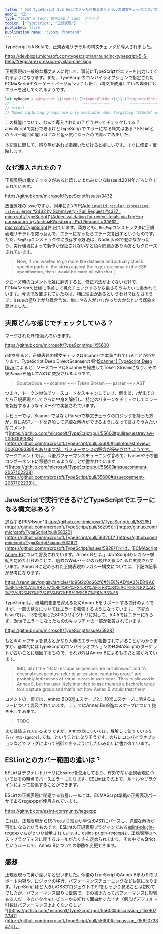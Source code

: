 ```yaml
---
title: "（仮）TypeScript 5.5 Betaで入った正規表現リテラルの構文チェックについて調べてみた"
emoji: "*️⃣"
type: "tech" # tech: 技術記事 / idea: アイデア
topics: ["TypeScript", "正規表現"]
published: false
publication_name: "cybozu_frontend"
---
```


TypeScript 5.5 Betaで、正規表現リテラルの構文チェックが導入されました。

https://devblogs.microsoft.com/typescript/announcing-typescript-5-5-beta/#regular-expression-syntax-checking

正規表現の一般的な構文ミスに対して、事前にTypeScriptがエラーを出力してくれるようになります。また、TypeScriptのコンパイラオプションで指定されたECMAScriptのターゲットバージョンよりも新しい構文を使用している場合にもエラーを出してくれるようです。

```js
let myRegex = /@typedef \{import\((?<importPath>.+)\)\.(?<importedEntity>[a-zA-Z_]+)\} \k<importedEntity>/;
//                                  ~~~~~~~~~~~~         ~~~~~~~~~~~~~~~~
// error!
// Named capturing groups are only available when targeting 'ES2018' or later.
```

この機能について、なんで導入されたの？どうやってチェックしてる？JavaScriptで実行できるけどTypeScriptでエラーになる構文はある？ESLintとのカバー範囲の違いは？など色々気になったので調べてみました。

本記事に関して、誤り等があれば指摘いただけると嬉しいです。すぐに修正・反映します。

## なぜ導入されたの？

正規表現の構文チェックがあると嬉しいよねみたいなIssueは2014年ごろに立てられています。

https://github.com/microsoft/TypeScript/issues/3432

放置気味のIssueですが、同年に2つPR^[[Add `invalid regular expression literal` error #3432 by Schmavery · Pull Request #4387 · microsoft/TypeScript](https://github.com/microsoft/TypeScript/pull/4387)]^[[Added validation for regex literals via RegExp constructor by JoshuaKGoldberg · Pull Request #35957 · microsoft/TypeScript](https://github.com/microsoft/TypeScript/pull/35957)]も出ています。両方とも、`RegExp`コンストラクタに正規表現リテラルを突っ込んで、エラーになったらエラー文を出すというものです。
ただ、`RegExp`コンストラクタに依存する方法は、Node.js v8で動かなかったり、実行環境によって動作が保証されないなど色々問題があり両方ともクローズされています。

> Now, if you wanted to go more the distance and actually check specific parts of the string against the regex grammar in the ES6 specification, then I would be more ok with that :)

クローズ時のコメントを雑に翻訳すると、修正方法がよくないだけで、ECMAScriptの仕様に準拠して構文チェックするなら良さそうみたいに書かれています。今まで放置されていたのは、特に理由があるというわけではなさそうで、Issueの盛り上がり具合含め、単にやる人がいなかったのかなという印象を受けました。

## 実際どんな感じでチェックしている？

マージされたPRを読んでいきます。

https://github.com/microsoft/TypeScript/pull/55600

diffを見ると、正規表現の構文チェックはScannerで実装されていることがわかります。TypeScript Deep DiveのScannerの項^[[Scanner | TypeScript Deep Dive](https://basarat.gitbook.io/typescript/overview/scanner)]によると、ソースコードはScannerを経由してToken Streamになり、その後Parserを通してASTに変換されるようです。

> SourceCode ~~ scanner ~~> Token Stream ~~ parser ~~> AST

つまり、トークン単位でソースコードをスキャンしていき、例えば、`/`が出てきたら正規表現としてさらに中身を解析し、特定のパターンをチェックしてエラーを報告するようなイメージで実装されています。

レビューでは、ScannerではなくParserで構文チェックのロジックを持った方が、後にASTノードを追加して詳細な解析ができるようになって良さそうみたいなコメント^[[https://github.com/microsoft/TypeScript/pull/55600#pullrequestreview-2006009388](https://github.com/microsoft/TypeScript/pull/55600#pullrequestreview-2006009388)]もありますが、パフォーマンスの懸念が優先されたようです。
マージコメントでは、今後パフォーマンスチューニング含めて、Parserやその他コンポーネントに移動されるようなことが書かれています^[[https://github.com/microsoft/TypeScript/pull/55600#issuecomment-2067402238](https://github.com/microsoft/TypeScript/pull/55600#issuecomment-2067402238)]。

## JavaScriptで実行できるけどTypeScriptでエラーになる構文はある？

追従するPRやIssue^[[https://github.com/microsoft/TypeScript/pull/58295](https://github.com/microsoft/TypeScript/pull/58295)]^[[https://github.com/microsoft/TypeScript/pull/58320](https://github.com/microsoft/TypeScript/pull/58320)]^[[https://github.com/microsoft/TypeScript/issues/58287](https://github.com/microsoft/TypeScript/issues/58287)]では、[ECMAScript Annex B](https://tc39.es/ecma262/multipage/additional-ecmascript-features-for-web-browsers.html#sec-additional-ecmascript-features-for-web-browsers_)について言及されています。Annex Bとは、」JavaScriptのレガシー挙動を定めた仕様のことで、過去のWebページの互換性を保つために実装されています。Annex Bに定められた正規表現のレガシー構文については、下記の記事が参考になります。

https://zenn.dev/qnighy/articles/1d96f2c0c662f6#%E6%AD%A3%E8%A6%8F%E8%A1%A8%E7%8F%BE%E3%81%AE%E3%83%AC%E3%82%AC%E3%82%B7%E3%83%BC%E6%96%87%E6%B3%95

TypeScriptは、破壊的変更を抑えるためAnnex Bをサポートする方針のようですが、一部の構文についてはエラーを報告するようになっています。
下記のIssueでは、TSを使用した800のリポジトリに対して、5.4.5ではエラーにならず、Betaでエラーになったもののキャプチャの一部が報告されています。

https://github.com/microsoft/TypeScript/issues/58287

もとのキャプチャを見るとかなり大量のエラーが報告されていることがわかりますが、基本的にはTypeScriptのコンパイラオプションのECMAScriptのターゲットが古いことに起因するもので、それ以外はAnnex Bによるものだと書かれています。

> IMO, all of the "Octal escape sequences are not allowed" and "A decimal escape must refer to an existent capturing group" are probably indications of actual errors in user code. They're allowed in Annex B, but the user likely intended to use them as a backreference to a capture group and that's not how Annex B would treat them.

コメントの一部では、Annex Bの8進エスケープと、10進エスケープに関するエラーについて言及されています。
ここではAnnex Bの8進エスケープについて抜き出してみます。

> TODO

まだ議論されているようですが、Annex Bについては、理解して使っているなら`// @ts-ignore`してね、ということになりそうです。のちにコンパイラオプションなどでフラグによって制御できるようにしたいみたいに書かれています。

## ESLintとのカバー範囲の違いは？

ESLintはデフォルトパーサにEspreeを使用しており、有効でない正規表現についてはその時点でパースエラーになります。ESLintはその上で、ルールやプラグインによって拡張することができます。

ESLintの正規表現に関連する各種ルールには、ECMAScript準拠の正規表現パーサであるregexppが使用されています。

https://github.com/eslint-community/regexpp

これは、正規表現からESTreeより細かい単位のASTにパースし、詳細な解析が可能になるというものです。ESLintの正規表現プラグインである[eslint-plugin-regexp](https://github.com/ota-meshi/eslint-plugin-regexp)でもがっつり使用されています。eslint-plugin-regexpは、正規表現のベストプラクティスに関するルールがたくさん定められており、その中でもStrictというルールで、Annex Bについての挙動を変更できます。

## 感想

正規表現って奥が深いなと思いました。今後のTypeScriptのAnnex Bまわりのサポート内容や、ロジックの移行、パフォーマンスチューニングなども気になります。TypeScriptほど大きいOSSプロジェクトのPRをしっかり見ることは初めてでしたが、パフォーマンス周りに敏感で、その書き方ってパフォーマンスに影響あるんだ、みたいなのをレビューから知れて面白かったです（例えばデフォルト引数はパフォーマンス上よくないらしい^[[https://github.com/microsoft/TypeScript/pull/55600#discussion_r1569073347](https://github.com/microsoft/TypeScript/pull/55600#discussion_r1569073347)]）。
